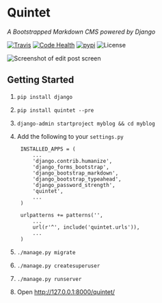 # Quintet
_A Bootstrapped Markdown CMS powered by Django_

[![Travis](http://img.shields.io/travis/quintet-cms/quintet.svg)](https://travis-ci.org/quintet-cms/quintet)
[![Code Health](https://landscape.io/github/quintet-cms/quintet/master/landscape.png)](https://landscape.io/github/quintet-cms/quintet/master)
[![pypi](http://img.shields.io/pypi/v/quintet.svg)](https://pypi.python.org/pypi/quintet/)
![License](http://img.shields.io/pypi/l/quintet.svg)

![Screenshot of edit post screen](http://thegoods.aj7may.com/content/images/2014/Sep/Screen_Shot_2014_09_29_at_11_23_26_PM.png)

## Getting Started

1. `pip install django`
2. `pip install quintet --pre`
3. `django-admin startproject myblog && cd myblog`
4. Add the following to your `settings.py`

        INSTALLED_APPS = (
            ...
            'django.contrib.humanize',
            'django_forms_bootstrap',
            'django_bootstrap_markdown',
            'django_bootstrap_typeahead',
            'django_password_strength',
            'quintet',
            ...
        )
        
        urlpatterns += patterns('',
            ...
            url(r'^', include('quintet.urls')),
            ...
        )

5. `./manage.py migrate`
6. `./manage.py createsuperuser`
7. `./manage.py runserver`
8. Open <http://127.0.0.1:8000/quintet/>
